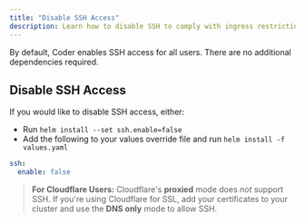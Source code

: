 ```yaml
---
title: "Disable SSH Access"
description: Learn how to disable SSH to comply with ingress restrictions.
---
```


By default, Coder enables SSH access for all users. There are no additional
dependencies required.

## Disable SSH Access

If you would like to disable SSH access, either:

- Run `helm install --set ssh.enable=false`
- Add the following to your values override file and run `helm install -f
  values.yaml`

```yaml
ssh:
  enable: false
```

> **For Cloudflare Users:** Cloudflare's **proxied** mode does *not* support
> SSH. If you're using Cloudflare for SSL, add your certificates to your cluster
> and use the **DNS only** mode to allow SSH.
